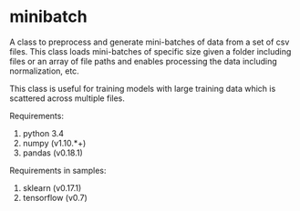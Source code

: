 # minibatch
A class to preprocess and generate mini-batches of data from a set of csv files.
This class loads mini-batches of specific size given a folder including files or an array of file paths and enables processing the data including normalization, etc.

This class is useful for training models with large training data which is scattered across multiple files.

Requirements:
1. python 3.4
2. numpy (v1.10.*+)
3. pandas (v0.18.1)

Requirements in samples:
1. sklearn (v0.17.1)
2. tensorflow (v0.7)
